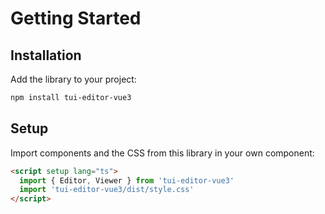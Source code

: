# Getting Started

## Installation

Add the library to your project:

```bash
npm install tui-editor-vue3
```

## Setup

Import components and the CSS from this library in your own component:

```html
<script setup lang="ts">
  import { Editor, Viewer } from 'tui-editor-vue3'
  import 'tui-editor-vue3/dist/style.css'
</script>
```
